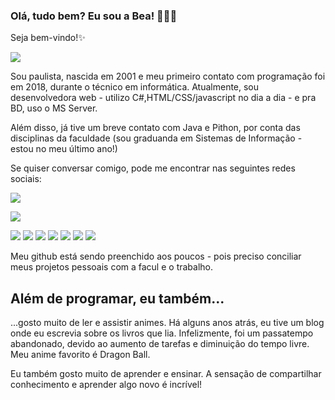 ### Olá, tudo bem? Eu sou a Bea! 👩🏻‍💻
Seja bem-vindo!✨

<img src="https://github-readme-stats.vercel.app/api?username=BeaLou" />

Sou paulista, nascida em 2001 e meu primeiro contato com programação foi em 2018, durante o técnico em informática. 
Atualmente, sou desenvolvedora web - utilizo C#,HTML/CSS/javascript no dia a dia - e pra BD, uso o MS Server.

Além disso, já tive um breve contato com Java e Pithon, por conta das disciplinas da faculdade (sou graduanda em Sistemas de Informação - estou no meu último ano!)

Se quiser conversar comigo, pode me encontrar nas seguintes redes sociais:

<!-- instagram --> 
<a href="https://www.instagram.com/bialourenco_dev/"><img src="https://img.shields.io/badge/Instagram-E4405F?style=for-the-badge&logo=instagram&logoColor=white" /> </a>

<!-- linkedin --> 
<a href="https://www.linkedin.com/in/beatriz-ramos-louren%C3%A7o-44626416a/"><img src="https://img.shields.io/badge/LinkedIn-0077B5?style=for-the-badge&logo=linkedin&logoColor=white" /> </a>

<!-- IDEs -->
<img src="https://img.shields.io/badge/Visual_Studio-5C2D91?style=for-the-badge&logo=visual%20studio&logoColor=white" />
<img src="https://img.shields.io/badge/Visual_Studio_Code-0078D4?style=for-the-badge&logo=visual%20studio%20code&logoColor=white" />

<!-- linguagens -->
<img src="https://img.shields.io/badge/C%23-239120?style=for-the-badge&logo=c-sharp&logoColor=white" />
<img src="https://img.shields.io/badge/CSS3-1572B6?style=for-the-badge&logo=css3&logoColor=white" />
<img src="https://img.shields.io/badge/HTML5-E34F26?style=for-the-badge&logo=html5&logoColor=white" />
<img src="https://img.shields.io/badge/JavaScript-323330?style=for-the-badge&logo=javascript&logoColor=F7DF1E" />

<img src="https://github-readme-stats.vercel.app/api/top-langs/?username=BeaLou" />

Meu github está sendo preenchido aos poucos - pois preciso conciliar meus projetos pessoais com a facul e o trabalho.


## Além de programar, eu também...

...gosto muito de ler e assistir animes. Há alguns anos atrás, eu tive um blog onde eu escrevia sobre os livros que lia. Infelizmente, foi um passatempo abandonado, devido ao aumento de tarefas e diminuição do tempo livre. Meu anime favorito é Dragon Ball.

Eu também gosto muito de aprender e ensinar. A sensação de compartilhar conhecimento e aprender algo novo é incrível!
